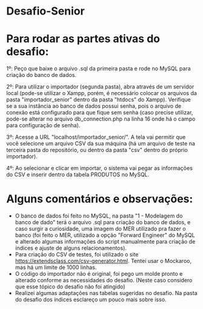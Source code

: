 # Desafio-Senior

# Para rodar as partes ativas do desafio:

1º: Peço que baixe o arquivo .sql da primeira pasta e rode no MySQL para criação do banco de dados.

2º: Para utilizar o importador (segunda pasta), abra através de um servidor local (pode-se utilizar o Xampp, porém, é necessário colocar os arquivos da pasta "importador_senior" dentro da pasta "htdocs" do Xampp). Verifique se a sua instância ao banco de dados possui senha, pois o arquivo de conexão está configurado para que fique sem senha (caso precise utilizar, pode-se alterar no arquivo db_connection.php na linha 16 onde há o campo para configuração de senha).

3º: Acesse a URL "localhost/importador_senior/". A tela vai permitir que você selecione um arquivo CSV da sua máquina (há um arquivo de teste na terceira pasta do repositório, ou dentro da pasta "csv" dentro do próprio importador).

4º: Ao selecionar e clicar em importar, o sistema vai pegar as informações do CSV e inserir dentro da tabela PRODUTOS no MySQL.


# Alguns comentários e observações:

- O banco de dados foi feito no MySQL, na pasta "1 - Modelagem do banco de dado" terá o arquivo .sql para criação do banco de dados, e caso surgir a curiosidade, uma imagem do MER utilizado pra fazer o banco (foi feito o MER, utilizado a opção "Forward Engineer" do MySQL e alterado algumas informações do script manualmente para criação de índices e ajuste de alguns relacionamentos).
- Para criação do CSV de testes, foi utilizado o site https://extendsclass.com/csv-generator.html. Tentei usar o Mockaroo, mas há um limite de 1000 linhas. 
- O código do importador não é original, foi pego um molde pronto e alterado conforme as necessidades do desafio. (Neste caso considero que esse tópico do desafio não foi atingido)
- Realizei algumas adaptações nas tabelas sugeridas no desafio. Na pasta do desafio dos índices esclareço um pouco mais sobre isso.
